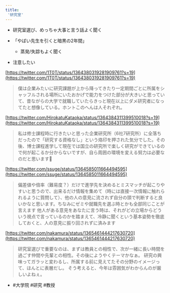 ```yaml
---
title:
 '研究室'
---
```


- 研究室選び、めっちゃ大事と言う話よく聞く

- 「やばい先生を引くと暗黒の2年間」
    - 蒸発/失踪もよく聞く
- 注意したい

[https://twitter.com/1T0T/status/1364380319281909761?s=19](https://twitter.com/1T0T/status/1364380319281909761?s=19)
> 僕は企業みたいに研究課題が上から降ってきたり一定期間ごとに所属をシャッフルされる場所にいたおかげで能力をつけた部分が大きいと思っていて、昔ながらの大学で就職していたらきっと現在以上にダメ研究者になってたと想像している。ホントこのへんは人それぞれ。

[https://twitter.com/HirokatuKataoka/status/1364384311399510018?s=19](https://twitter.com/HirokatuKataoka/status/1364384311399510018?s=19)
> 私は修士課程時に行きたいと思った企業研究所（6社7研究所）に全落ちだったので「研究する資格なし」という烙印を押された気分でした。その後、博士課程進学して現在では国立の研究所で楽しく研究ができているので何が起こるか分からないですが、自ら周囲の環境を変える努力は必要なのだと思います🤔

[https://twitter.com/ssuge/status/1364585011664494595](https://twitter.com/ssuge/status/1364585011664494595)
> 偏差値や倍率（難易度？）だけで進学先を決めるとミスマッチが起こりやすいと思うので、出来るだけ情報を集めて（時には直接一次情報に触れられるように質問して）、他の人の意見に流されず自分の頭で判断すると良いかなと思います。ちなみにゼミや就職先を選ぶ時とかも全部同じことが言えます
> 他人がある意見をあなたに言う時は、それがどの立場からどういう視点で言っているのかを踏まえて、冷静に聞くという基本姿勢を徹底しておくと、人の意見に振り回されずに済みます

[https://twitter.com/nakamura/status/1365461444217630720](https://twitter.com/nakamura/status/1365461444217630720)
> 研究室選びで重要なのは、まずは教員との相性で、次が一緒に長い時間を過ごす仲間や先輩との相性。その後にようやくテーマかなぁ。
> 研究の興味ってガラッと変わるし、所属する前に見えてたその分野のイメージって、ほんとに表層だし。
> そう考えると、今年は雰囲気がわからんのが厳しいよねぇ。

- #大学院 #研究 #教授
